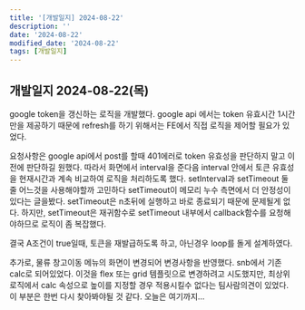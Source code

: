 ```yaml
---
title: '[개발일지] 2024-08-22'
description: ''
date: '2024-08-22'
modified_date: '2024-08-22'
tags: [개발일지]
---
```


## 개발일지 2024-08-22(목)

google token을 갱신하는 로직을 개발했다. google api 에서는 token 유효시간 1시간만을 제공하기 때문에 refresh를 하기 위해서는 FE에서 직접 로직을 제어할 필요가 있었다.

요청사항은 google api에서 post를 할때 401에러로 token 유효성을 판단하지 말고 이전에 판단하길 원했다. 따라서 화면에서 interval을 준다음 interval 안에서 토큰 유효성을 현재시간과 계속 비교하여 로직을 처리하도록 했다. setInterval과 setTimeout 둘 줄 어느것을 사용해야할까 고민하다 setTimeout이 메모리 누수 측면에서 더 안정성이 있다는 글을봤다. setTimeout은 n초뒤에 실행하고 바로 종료되기 때문에 문제될게 없다. 하지만, setTimeout은 재귀함수로 setTimeout 내부에서 callback함수를 요청해야하므로 로직이 좀 복잡했다.

결국 A조건이 true일때, 토큰을 재발급하도록 하고, 아닌경우 loop를 돌게 설계하였다.

추가로, 물류 창고이동 메뉴의 화면이 변경되어 변경사항을 반영했다. snb에서 기존 calc로 되어있었다. 이것을 flex 또는 grid 템플릿으로 변경하려고 시도했지만, 최상위 로직에서 calc 속성으로 높이를 지정할 경우 적용시킬수 없다는 팀사람의견이 있었다. 이 부분은 한번 다시 찾아봐야될 것 같다. 오늘은 여기까지...
